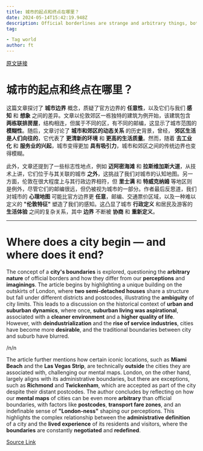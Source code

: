 ```yaml
---
title: 城市的起点和终点在哪里？
date: 2024-05-14T15:42:19.948Z
description: Official borderlines are strange and arbitrary things, both administratively and in our imaginations
tag: 

- Tag world
author: ft
---
```


[原文链接](https://ft.com/content/280904c2-2eb1-4171-b3f3-c63a03721972)

# 城市的起点和终点在哪里？

这篇文章探讨了 **城市边界** 概念，质疑了官方边界的 **任意性**，以及它们与我们 **感知** 和 **想象** 之间的差异。文章以伦敦郊区一栋独特的建筑为例开始，该建筑包含 **两栋联排房屋**，结构相连，但属于不同的区，有不同的邮编，这显示了城市范围的 **模糊性**。随后，文章讨论了 **城市和郊区的动态关系** 的历史背景，曾经， **郊区生活是人们向往的**，它代表了 **更清新的环境** 和 **更高的生活质量**。然而，随着 **去工业化** 和 **服务业的兴起**，城市变得更加 **具有吸引力**，城市和郊区之间的传统边界也变得模糊。

此外，文章还提到了一些标志性地点，例如 **迈阿密海滩** 和 **拉斯维加斯大道**，从技术上讲，它们位于与其关联的城市 **之外**，这挑战了我们对城市的认知地图。另一方面，伦敦在很大程度上与其行政边界相符，但 **里士满** 和 **特威克纳姆** 等地区则是例外，尽管它们的邮编很远，但仍被视为城市的一部分。作者最后反思道，我们对城市的 **心理地图** 可能比官方边界更 **任意**，邮编、交通票价区域，以及一种难以定义的 **"伦敦特征"** 塑造了我们的感知。这凸显了城市 **行政定义** 和居民及游客的 **生活体验** 之间的复杂关系，其中 **边界** 不断被 **协商** 和 **重新定义**。

---

# Where does a city begin — and where does it end?

The concept of a **city's boundaries** is explored, questioning the **arbitrary nature** of official borders and how they differ from our **perceptions** and **imaginings**. The article begins by highlighting a unique building on the outskirts of London, where **two semi-detached houses** share a structure but fall under different districts and postcodes, illustrating the **ambiguity** of city limits. This leads to a discussion on the historical context of **urban and suburban dynamics**, where once, **suburban living was aspirational**, associated with a **cleaner environment** and a **higher quality of life**. However, with **deindustrialization** and the **rise of service industries**, cities have become more **desirable**, and the traditional boundaries between city and suburb have blurred. 

/n/n

The article further mentions how certain iconic locations, such as **Miami Beach** and the **Las Vegas Strip**, are technically **outside** the cities they are associated with, challenging our mental maps. London, on the other hand, largely aligns with its administrative boundaries, but there are exceptions, such as **Richmond** and **Twickenham**, which are accepted as part of the city despite their distant postcodes. The author concludes by reflecting on how our **mental maps** of cities can be even more **arbitrary** than official boundaries, with factors like **postcodes**, **transport fare zones**, and an indefinable sense of **"London-ness"** shaping our perceptions. This highlights the complex relationship between the **administrative definition** of a city and the **lived experience** of its residents and visitors, where the **boundaries** are constantly **negotiated** and **redefined**.

[Source Link](https://ft.com/content/280904c2-2eb1-4171-b3f3-c63a03721972)

